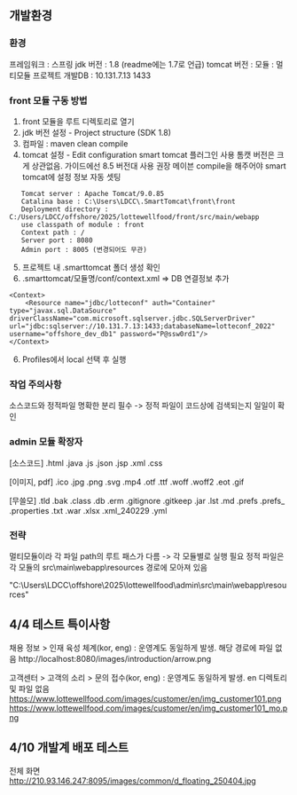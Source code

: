 ```table-of-contents
```

## 개발환경
### 환경
프레임워크 : 스프링
jdk 버전 : 1.8 (readme에는 1.7로 언급)
tomcat 버전 : 
모듈 : 멀티모듈 프로젝트
개발DB : 10.131.7.13 1433


### front 모듈 구동 방법
1. front 모듈을 루트 디렉토리로 열기
2. jdk 버전 설정 - Project structure (SDK 1.8)
3. 컴파일 : maven clean compile
4. tomcat 설정 - Edit configuration
   smart tomcat 플러그인 사용
   톰캣 버전은 크게 상관없음. 가이드에선 8.5 버전대 사용 권장
   메이븐 compile을 해주어야 smart tomcat에 설정 정보 자동 셋팅
```
   Tomcat server : Apache Tomcat/9.0.85
   Catalina base : C:\Users\LDCC\.SmartTomcat\front\front
   Deployment directory : C:/Users/LDCC/offshore/2025/lottewellfood/front/src/main/webapp
   use classpath of module : front
   Context path : /
   Server port : 8080
   Admin port : 8005 (변경되어도 무관)
```
5. 프로젝트 내 .smarttomcat 폴더 생성 확인
6. .smarttomcat/모듈명/conf/context.xml  => DB 연결정보 추가
```
<Context>
	<Resource name="jdbc/lotteconf" auth="Container" type="javax.sql.DataSource" driverClassName="com.microsoft.sqlserver.jdbc.SQLServerDriver" url="jdbc:sqlserver://10.131.7.13:1433;databaseName=lotteconf_2022" username="offshore_dev_db1" password="P@ssw0rd1"/>
</Context>
```
6. Profiles에서 local 선택 후 실행



### 작업 주의사항
소스코드와 정적파일 명확한 분리 필수 -> 정적 파일이 코드상에 검색되는지 일일이 확인

### admin 모듈 확장자
[소스코드]
.html
.java
.js
.json
.jsp
.xml
.css

[이미지, pdf]
.ico
.jpg
.png
.svg
.mp4
.otf
.ttf
.woff
.woff2
.eot
.gif

[무쓸모]
.tld
.bak
.class
.db
.erm
.gitignore
.gitkeep
.jar
.lst
.md
.prefs
.prefs_
.properties
.txt
.war
.xlsx
.xml_240229
.yml


### 전략
멀티모듈이라 각 파일 path의 루트 패스가 다름 -> 각 모듈별로 실행 필요
정적 파일은 각 모듈의 src\main\webapp\resources 경로에 모아져 있음


"C:\Users\LDCC\offshore\2025\lottewellfood\admin\src\main\webapp\resources"

## 4/4 테스트 특이사항

채용 정보 > 인재 육성 체계(kor, eng) : 운영계도 동일하게 발생. 해당 경로에 파일 없음
http://localhost:8080/images/introduction/arrow.png

고객센터 > 고객의 소리 > 문의 접수(kor, eng) : 운영계도 동일하게 발생. en 디렉토리 및 파일 없음
https://www.lottewellfood.com/images/customer/en/img_customer101.png
https://www.lottewellfood.com/images/customer/en/img_customer101_mo.png





## 4/10 개발계 배포 테스트
전체 화면
http://210.93.146.247:8095/images/common/d_floating_250404.jpg